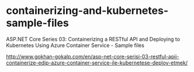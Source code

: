 # containerizing-and-kubernetes-sample-files
ASP.NET Core Series 03: Containerizing a RESTful API and Deploying to Kubernetes Using Azure Container Service - Sample files

http://www.gokhan-gokalp.com/en/asp-net-core-serisi-03-restful-apii-containerize-edip-azure-container-service-ile-kubernetese-deploy-etmek/
